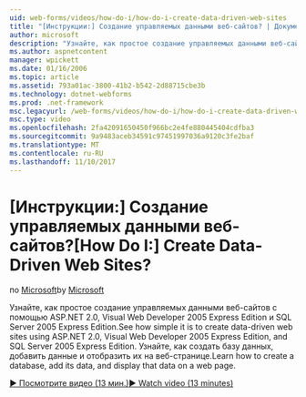 ```yaml
---
uid: web-forms/videos/how-do-i/how-do-i-create-data-driven-web-sites
title: "[Инструкции:] Создание управляемых данными веб-сайтов? | Документы Майкрософт"
author: microsoft
description: "Узнайте, как простое создание управляемых данными веб-сайтов с помощью ASP.NET 2.0, Visual Web Developer 2005 Express Edition и SQL Server 2005 Express Edition. Дополнительные сведения..."
ms.author: aspnetcontent
manager: wpickett
ms.date: 01/16/2006
ms.topic: article
ms.assetid: 793a01ac-3800-41b2-b542-2d88715cbe3b
ms.technology: dotnet-webforms
ms.prod: .net-framework
msc.legacyurl: /web-forms/videos/how-do-i/how-do-i-create-data-driven-web-sites
msc.type: video
ms.openlocfilehash: 2fa42091650450f966bc2e4fe880445404cdfba3
ms.sourcegitcommit: 9a9483aceb34591c97451997036a9120c3fe2baf
ms.translationtype: MT
ms.contentlocale: ru-RU
ms.lasthandoff: 11/10/2017
---
```

<a name="how-do-i-create-data-driven-web-sites"></a><span data-ttu-id="4bebc-105">[Инструкции:] Создание управляемых данными веб-сайтов?</span><span class="sxs-lookup"><span data-stu-id="4bebc-105">[How Do I:] Create Data-Driven Web Sites?</span></span>
====================
<span data-ttu-id="4bebc-106">по [Microsoft](https://github.com/microsoft)</span><span class="sxs-lookup"><span data-stu-id="4bebc-106">by [Microsoft](https://github.com/microsoft)</span></span>

<span data-ttu-id="4bebc-107">Узнайте, как простое создание управляемых данными веб-сайтов с помощью ASP.NET 2.0, Visual Web Developer 2005 Express Edition и SQL Server 2005 Express Edition.</span><span class="sxs-lookup"><span data-stu-id="4bebc-107">See how simple it is to create data-driven web sites using ASP.NET 2.0, Visual Web Developer 2005 Express Edition, and SQL Server 2005 Express Edition.</span></span> <span data-ttu-id="4bebc-108">Узнайте, как создать базу данных, добавить данные и отобразить их на веб-странице.</span><span class="sxs-lookup"><span data-stu-id="4bebc-108">Learn how to create a database, add its data, and display that data on a web page.</span></span>

[<span data-ttu-id="4bebc-109">&#9654; Посмотрите видео (13 мин.)</span><span class="sxs-lookup"><span data-stu-id="4bebc-109">&#9654; Watch video (13 minutes)</span></span>](https://channel9.msdn.com/Blogs/ASP-NET-Site-Videos/how-do-i-create-data-driven-web-sites)
